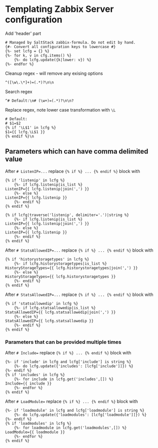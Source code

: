 # Templating Zabbix Server configuration

Add 'header' part

```
# Managed by SaltStack zabbix-formula. Do not edit by hand.
{#- Convert all configuration keys to lowercase #}
{%- set lcfg = {} %}
{%- for k, v in cfg.items() %}
    {%- do lcfg.update({k|lower: v}) %}
{%- endfor %}
```

Cleanup regex - will remove any exising options

```
^([\w\.\*]+)=(.*)?\n\n
```

Search regex

```
^# Default:\n# (\w+)=(.*)?\n\n?
```

Replace regex, note lower case transformation with `\L`

```
# Default:
# $1=$2
{% if '\L$1' in lcfg %}
$1={{ lcfg.\L$1 }}
{% endif %}\n
```

## Parameters which can have comma delimited value

After `# ListenIP=...` replace `{% if %} ... {% endif %}` block with

```
{% if 'listenip' in lcfg %}
    {%- if lcfg.listenip|is_list %}
ListenIP={{ lcfg.listenip|join(',') }}
    {%- else %}
ListenIP={{ lcfg.listenip }}
    {%- endif %}
{% endif %}

{% if lcfg|traverse('listenip', delimiter='.')|string %}
    {%- if lcfg.listenip|is_list %}
ListenIP={{ lcfg.listenip|join(',') }}
    {%- else %}
ListenIP={{ lcfg.listenip }}
    {%- endif %}
{% endif %}
```

After `# StatsAllowedIP=...` replace `{% if %} ... {% endif %}` block with

```
{% if 'historystoragetypes' in lcfg %}
    {%- if lcfg.historystoragetypes|is_list %}
HistoryStorageTypes={{ lcfg.historystoragetypes|join(',') }}
    {%- else %}
HistoryStorageTypes={{ lcfg.historystoragetypes }}
    {%- endif %}
{% endif %}
```

After `# StatsAllowedIP=...` replace `{% if %} ... {% endif %}` block with

```
{% if 'statsallowedip' in lcfg %}
    {%- if lcfg.statsallowedip|is_list %}
StatsAllowedIP={{ lcfg.statsallowedip|join(',') }}
    {%- else %}
StatsAllowedIP={{ lcfg.statsallowedip }}
    {%- endif %}
{% endif %}
```

### Parameters that can be provided multiple times

After `# Include=` replace `{% if %} ... {% endif %}` block with

```
{%- if 'include' in lcfg and lcfg['include'] is string %}
    {%- do lcfg.update({'includes': [lcfg['include']]}) %}
{%- endif %}
{% if 'includes' in lcfg %}
    {%- for include in lcfg.get('includes',[]) %}
Include={{ include }}
    {%- endfor %}
{% endif %}
```

After `# LoadModule=` replace `{% if %} ... {% endif %}` block with

```
{%- if 'loadmodule' in lcfg and lcfg['loadmodule'] is string %}
    {%- do lcfg.update({'loadmodules': [lcfg['loadmodule']]}) %}
{%- endif %}
{% if 'loadmodules' in lcfg %}
    {%- for loadmodule in lcfg.get('loadmodules',[]) %}
LoadModule={{ loadmodule }}
    {%- endfor %}
{% endif %}
```
